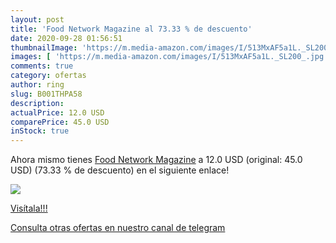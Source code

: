 ```yaml
---
layout: post
title: 'Food Network Magazine al 73.33 % de descuento'
date: 2020-09-28 01:56:51
thumbnailImage: 'https://m.media-amazon.com/images/I/513MxAF5a1L._SL200_.jpg'
images: [ 'https://m.media-amazon.com/images/I/513MxAF5a1L._SL200_.jpg' ]
comments: true
category: ofertas
author: ring
slug: B001THPA58
description:
actualPrice: 12.0 USD
comparePrice: 45.0 USD
inStock: true
---
```


Ahora mismo tienes [Food Network Magazine](https://www.amazon.com/dp/B001THPA58/?tag=redken08-20) a 12.0 USD (original: 45.0 USD) (73.33 %  de descuento) en el siguiente enlace!

[![](https://m.media-amazon.com/images/I/513MxAF5a1L._SL200_.jpg)](https://www.amazon.com/dp/B001THPA58/?tag=redken08-20)

[Visítala!!!](https://www.amazon.com/dp/B001THPA58/?tag=redken08-20)

[Consulta otras ofertas en nuestro canal de telegram](https://t.me/s/ofertas25)
